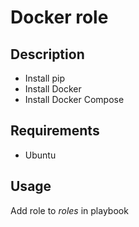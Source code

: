 # Docker role

## Description
- Install pip
- Install Docker 
- Install Docker Compose

## Requirements
- Ubuntu

## Usage
Add role to *roles* in playbook
